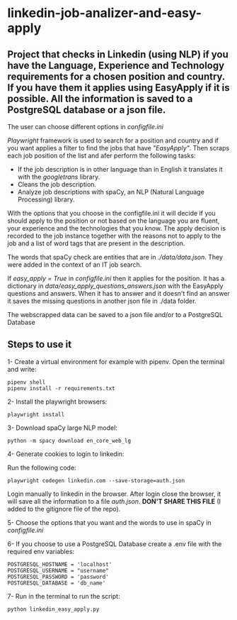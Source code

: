 # linkedin-job-analizer-and-easy-apply

## Project that checks in Linkedin (using NLP) if you have the Language, Experience and Technology requirements for a chosen position and country. If you have them it applies using EasyApply if it is possible. All the information is saved to a PostgreSQL database or a json file.

The user can choose different options in *configfile.ini* 

*Playwright* framework is used to search for a position and country and if you want applies a filter to find the jobs that have *"EasyApply"*. Then scraps each job position of the list and afer perform the following tasks:
- If the job description is in other language than in English it translates it with the *googletrans* library.
- Cleans the job description.
- Analyze job descriptions with spaCy, an NLP (Natural Language Processing) library.

With the options that you choose in the configfile.ini it will decide if you should apply to the position or not based on the language you are fluent, your experience and the technologies that you know.
The apply decision is recorded to the job instance together with the reasons not to apply to the job and a list of word tags that are present in the description.

The words that spaCy check are entities that are in *./data/data.json*. They were added in the context of an IT job search.

If *easy_apply = True* in *configfile.ini* then it applies for the position. It has a dictionary in *data/easy_apply_questions_answers.json* with the EasyApply questions and answers. When it has to answer and it doesn't find an answer it saves the missing questions in another json file in ./data folder.

The webscrapped data can be saved to a json file and/or to a PostgreSQL Database

## Steps to use it

1- Create a virtual environment for example with pipenv. Open the terminal and write:

    pipenv shell
    pipenv install -r requirements.txt

2- Install the playwright browsers:

    playwright install

3- Download spaCy large NLP model:

    python -m spacy download en_core_web_lg 

4- Generate cookies to login to linkedin:

Run the following code:

    playwright codegen linkedin.com --save-storage=auth.json

Login manually to linkedin in the browser. After login close the browser, it will save all the information to a file *auth.json*. **DON'T SHARE THIS FILE** (I added to the gitignore file of the repo).

5- Choose the options that you want and the words to use in spaCy in *configfile.ini*

6- If you choose to use a PostgreSQL Database create a .env file with the required env variables:

    POSTGRESQL_HOSTNAME = 'localhost'
    POSTGRESQL_USERNAME = "username"
    POSTGRESQL_PASSWORD = 'password'
    POSTGRESQL_DATABASE = 'db_name'

7- Run in the terminal to run the script:

    python linkedin_easy_apply.py